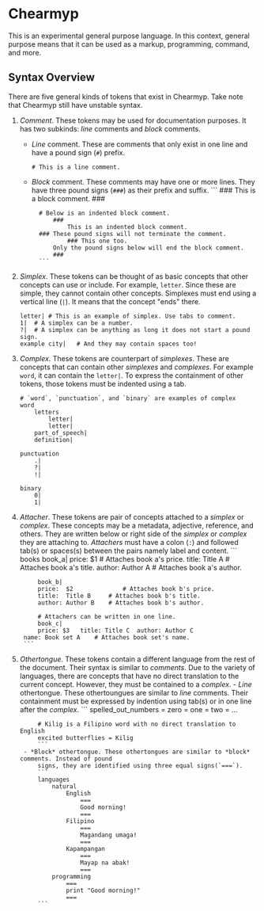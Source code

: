 # Chearmyp
This is an experimental general purpose language. In this context, general purpose means that it can
be used as a markup, programming, command, and more.

## Syntax Overview
There are five general kinds of tokens that exist in Chearmyp. Take note that Chearmyp still
have unstable syntax.
1. *Comment*. These tokens may be used for documentation purposes. It has two subkinds: *line*
	comments and *block* comments.
	- *Line* comment. These are comments that only exist in one line and have a pound sign (`#`)
		prefix.
		```
		# This is a line comment.
		```
	- *Block* comment. These comments may have one or more lines. They have three pound signs (`###`)
	as their prefix and suffix.
			```
			###
			This is a block comment.
			###

			# Below is an indented block comment.
				###
					This is an indented block comment.
			### These pound signs will not terminate the comment.
					### This one too.
				Only the pound signs below will end the block comment.
				###
			```

2. *Simplex*. These tokens can be thought of as basic concepts that other concepts can use or
	include. For example, `letter`. Since these are simple, they cannot contain other concepts.
	Simplexes must end using a vertical line (`|`). It means that the concept "ends" there.
	```
	letter|	# This is an example of simplex. Use tabs to comment.
	1|	# A simplex can be a number.
	?|	# A simplex can be anything as long it does not start a pound sign.
	example city|	# And they may contain spaces too!
	```

3. *Complex*. These tokens are counterpart of *simplexes*. These are concepts that can contain other
	*simplexes* and *complexes*. For example `word`, it can contain the `letter|`. To express the
	containment of other tokens, those tokens must be indented using a tab.
	```
	# `word`, `punctuation`, and `binary` are examples of complex
	word
		letters
			letter|
			letter|
		part_of_speech|
		definition|

	punctuation
		.|
		?|
		!|

	binary
		0|
		1|
	```

4. *Attacher*. These tokens are pair of concepts attached to a *simplex* or *complex*. These
		concepts may be a metadata, adjective, reference, and others. They are written below or right
		side of the *simplex* or *complex* they are attaching to. *Attachers* must have a colon (`:`) and followed tab(s) or spaces(s) between the pairs namely label and content.
		```
		books
			book_a|
			price: $1					# Attaches book a's price.
			title: Title A		# Attaches book a's title.
			author: Author A	# Attaches book a's author.

			book_b|
			price:	$2				# Attaches book b's price.
			title:	Title B		# Attaches book b's title.
			author:	Author B	# Attaches book b's author.

			# Attachers can be written in one line.
			book_c|
			price: $3	title: Title C	author: Author C
		name: Book set A	# Attaches book set's name.
		```

5. *Othertongue*. These tokens contain a different language from the rest of the document. Their
		syntax is similar to *comments*. Due to the variety of languages, there are concepts that have
		no direct translation to the current concept. However, they must be contained to a *complex*.
		- *Line* othertongue. These othertoungues are similar to *line* comments. Their containment must
			be expressed by indention using tab(s) or in one line after the *complex*.
			```
			spelled_out_numbers
				= zero
				= one
				= two
				= ...

			# Kilig is a Filipino word with no direct translation to English
			excited butterflies = Kilig
			```
		- *Block* othertongue. These othertongues are similar to *block* comments. Instead of pound
			signs, they are identified using three equal signs(`===`).
			```
			languages
				natural
					English
						===
						Good morning!
						===
					Filipino
						===
						Magandang umaga!
						===
					Kapampangan
						===
						Mayap na abak!
						===
				programming
					===
					print "Good morning!"
					===
			```
